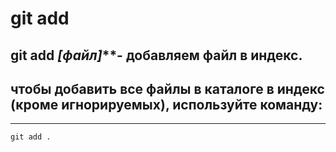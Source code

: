  # git add

## git add *[файл]***- добавляем файл в индекс.

## чтобы добавить все файлы в каталоге в индекс (кроме игнорируемых), используйте команду: 
---
`git add .`  
